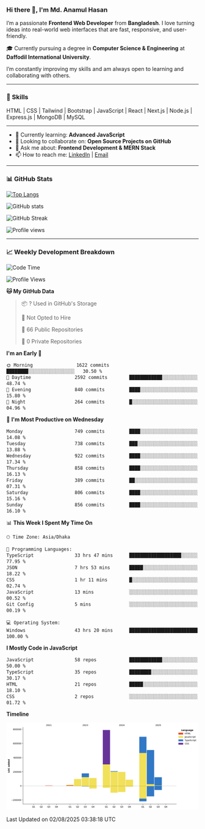 ### Hi there 👋, I'm Md. Anamul Hasan

I’m a passionate **Frontend Web Developer** from **Bangladesh**. I love turning ideas into real-world web interfaces that are fast, responsive, and user-friendly.

🎓 Currently pursuing a degree in **Computer Science & Engineering** at **Daffodil International University**.

I’m constantly improving my skills and am always open to learning and collaborating with others.

---

### 🚀 Skills
HTML | CSS | Tailwind | Bootstrap | JavaScript | React | Next.js | Node.js | Express.js | MongoDB | MySQL 

---

- 🌱 Currently learning: **Advanced JavaScript**
- 👯 Looking to collaborate on: **Open Source Projects on GitHub**
- 💬 Ask me about: **Frontend Development & MERN Stack**
- 📫 How to reach me: [LinkedIn](https://www.linkedin.com/in/mdanamulhasan201) | [Email](mailto:anamulhasan3625@gmail.com)

---

### 📊 GitHub Stats

[![Top Langs](https://github-readme-stats.vercel.app/api/top-langs/?username=mdanamulhasan201&layout=compact)](https://github.com/anuraghazra/github-readme-stats)

![GitHub stats](https://github-readme-stats.vercel.app/api?username=mdanamulhasan201&show_icons=true&count_private=true&theme=tokyonight)

![GitHub Streak](https://streak-stats.demolab.com?user=mdanamulhasan201&theme=tokyonight)

![Profile views](https://gpvc.arturio.dev/mdanamulhasan201)

---

### 📈 Weekly Development Breakdown

<!--START_SECTION:waka-->
![Code Time](http://img.shields.io/badge/Code%20Time-511%20hrs%2020%20mins-blue)

![Profile Views](http://img.shields.io/badge/Profile%20Views-0-blue)

**🐱 My GitHub Data** 

> 📦 ? Used in GitHub's Storage 
 > 
> 🚫 Not Opted to Hire
 > 
> 📜 66 Public Repositories 
 > 
> 🔑 0 Private Repositories 
 > 
**I'm an Early 🐤** 

```text
🌞 Morning                1622 commits        ████████░░░░░░░░░░░░░░░░░   30.50 % 
🌆 Daytime                2592 commits        ████████████░░░░░░░░░░░░░   48.74 % 
🌃 Evening                840 commits         ████░░░░░░░░░░░░░░░░░░░░░   15.80 % 
🌙 Night                  264 commits         █░░░░░░░░░░░░░░░░░░░░░░░░   04.96 % 
```
📅 **I'm Most Productive on Wednesday** 

```text
Monday                   749 commits         ████░░░░░░░░░░░░░░░░░░░░░   14.08 % 
Tuesday                  738 commits         ███░░░░░░░░░░░░░░░░░░░░░░   13.88 % 
Wednesday                922 commits         ████░░░░░░░░░░░░░░░░░░░░░   17.34 % 
Thursday                 858 commits         ████░░░░░░░░░░░░░░░░░░░░░   16.13 % 
Friday                   389 commits         ██░░░░░░░░░░░░░░░░░░░░░░░   07.31 % 
Saturday                 806 commits         ████░░░░░░░░░░░░░░░░░░░░░   15.16 % 
Sunday                   856 commits         ████░░░░░░░░░░░░░░░░░░░░░   16.10 % 
```


📊 **This Week I Spent My Time On** 

```text
🕑︎ Time Zone: Asia/Dhaka

💬 Programming Languages: 
TypeScript               33 hrs 47 mins      ███████████████████░░░░░░   77.95 % 
JSON                     7 hrs 53 mins       █████░░░░░░░░░░░░░░░░░░░░   18.22 % 
CSS                      1 hr 11 mins        █░░░░░░░░░░░░░░░░░░░░░░░░   02.74 % 
JavaScript               13 mins             ░░░░░░░░░░░░░░░░░░░░░░░░░   00.52 % 
Git Config               5 mins              ░░░░░░░░░░░░░░░░░░░░░░░░░   00.19 % 

💻 Operating System: 
Windows                  43 hrs 20 mins      █████████████████████████   100.00 % 
```

**I Mostly Code in JavaScript** 

```text
JavaScript               58 repos            ████████████░░░░░░░░░░░░░   50.00 % 
TypeScript               35 repos            ████████░░░░░░░░░░░░░░░░░   30.17 % 
HTML                     21 repos            █████░░░░░░░░░░░░░░░░░░░░   18.10 % 
CSS                      2 repos             ░░░░░░░░░░░░░░░░░░░░░░░░░   01.72 % 
```



**Timeline**

![Lines of Code chart](https://raw.githubusercontent.com/mdanamulhasan201/mdanamulhasan201/main/assets/bar_graph.png)


 Last Updated on 02/08/2025 03:38:18 UTC
<!--END_SECTION:waka-->
